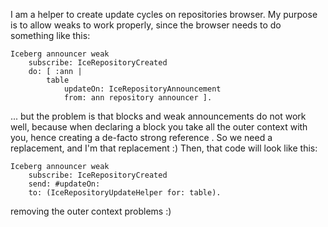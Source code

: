 I am a helper to create update cycles on repositories browser.
My purpose is to allow weaks to work properly, since the browser needs to do something like this: 
	
	Iceberg announcer weak 
		subscribe: IceRepositoryCreated 
		do: [ :ann | 
			table 
				updateOn: IceRepositoryAnnouncement 
				from: ann repository announcer ].

... but the problem is that blocks and weak announcements do not work well, because when declaring a block you take all the outer context with you, hence creating a de-facto strong reference . 
So we need a replacement, and I'm that replacement :)
Then, that code will look like this: 

	Iceberg announcer weak 
		subscribe: IceRepositoryCreated 
		send: #updateOn:
		to: (IceRepositoryUpdateHelper for: table).

removing the outer context problems :)